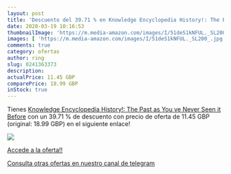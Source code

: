 ```yaml
---
layout: post
title: 'Descuento del 39.71 % en Knowledge Encyclopedia History!: The Pas'
date: 2020-03-19 10:16:53
thumbnailImage: 'https://m.media-amazon.com/images/I/51deS1kNFUL._SL200_.jpg'
images: [ 'https://m.media-amazon.com/images/I/51deS1kNFUL._SL200_.jpg' ]
comments: true
category: ofertas
author: ring
slug: 0241363373
description:
actualPrice: 11.45 GBP
comparePrice: 18.99 GBP
inStock: true
---
```


Tienes [Knowledge Encyclopedia History!: The Past as You ve Never Seen it Before](https://www.amazon.co.uk/dp/0241363373/?tag=redken01-21) con un 39.71 % de descuento con precio de oferta de 11.45 GBP (original: 18.99 GBP) en el siguiente enlace!

[![](https://m.media-amazon.com/images/I/51deS1kNFUL._SL200_.jpg)](https://www.amazon.co.uk/dp/0241363373/?tag=redken01-21)

[Accede a la oferta!!](https://www.amazon.co.uk/dp/0241363373/?tag=redken01-21)

[Consulta otras ofertas en nuestro canal de telegram](https://t.me/s/ofertas25)
